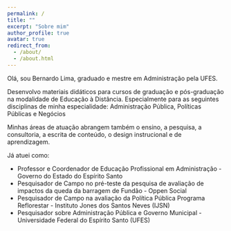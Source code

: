 ```yaml
---
permalink: /
title: ""
excerpt: "Sobre mim"
author_profile: true
avatar: true
redirect_from: 
  - /about/
  - /about.html
---
```



Olá, sou Bernardo Lima, graduado e mestre em Administração pela UFES.

Desenvolvo materiais didáticos para cursos de graduação e pós-graduação na modalidade de Educação à Distância.
Especialmente para as seguintes disciplinas de minha especialidade: Administração Pública, Políticas Públicas e Negócios

Minhas áreas de atuação abrangem também o ensino, a pesquisa, a consultoria, a escrita de conteúdo, o design instrucional e de aprendizagem.

Já atuei como:
* Professor e Coordenador de Educação Profissional em Administração - Governo do Estado do Espírito Santo
* Pesquisador de Campo no pré-teste da pesquisa de avaliação de impactos da queda da barragem de Fundão - Oppen Social
* Pesquisador de Campo na avaliação da Política Pública Programa Reflorestar - Instituto Jones dos Santos Neves (IJSN)
* Pesquisador sobre Administração Pública e Governo Municipal - Universidade Federal do Espírito Santo (UFES)
